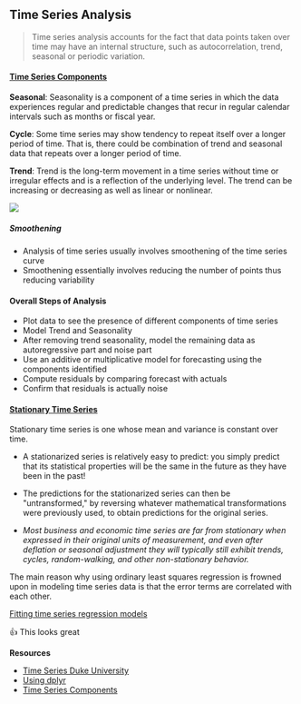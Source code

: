 ## Time Series Analysis
> Time series analysis accounts for the fact that data points taken over time may have an internal structure, such as autocorrelation, trend, seasonal or periodic variation.


#### [Time Series Components](https://www.linkedin.com/pulse/everything-time-series-analysis-components-data-saranya-anandh/)

**Seasonal**: Seasonality is a component of a time series in which the data experiences regular and 
		  predictable changes that recur in regular calendar intervals such as months or fiscal year.


**Cycle**: Some time series may show tendency to repeat itself over a longer period of time.
		That is, there could be combination of trend and seasonal data that repeats over a longer period of time.

**Trend**: Trend is the long-term movement in a time series without time or irregular effects and is a reflection
		 of the underlying level. The trend can be increasing or decreasing as well as linear or nonlinear.

![](https://media.licdn.com/mpr/mpr/shrinknp_800_800/AAEAAQAAAAAAAAf9AAAAJGJiZjUxMDEzLTU3MzItNDIzNy04ODllLTE5MjYwYWMwYWYyNQ.png)

##### Smoothening
- Analysis of time series usually involves smoothening of the time series curve
- Smoothening essentially involves reducing the number of points thus reducing variability


#### **Overall Steps of Analysis**
- Plot data to see the presence of different components of time series
- Model Trend and Seasonality
- After removing trend seasonality, model the remaining data as autoregressive part and  noise part
- Use an additive or multiplicative model for forecasting using the components identified
- Compute residuals by comparing forecast with actuals
- Confirm that residuals is actually noise


#### [Stationary Time Series](https://people.duke.edu/~rnau/411diff.htm)
Stationary time series is one whose mean and variance is constant over time. 

- A stationarized series is relatively easy to predict: you simply predict that its statistical properties will be the same in the future as they have been in the past!
	
- The predictions for the stationarized series can then be "untransformed," by
	 reversing whatever mathematical transformations were previously used, to 
	 obtain predictions for the original series.

- _Most business and economic time series are far from stationary when expressed
	 in their original units of measurement, and even after deflation or seasonal 
	 adjustment they will typically still exhibit trends, cycles, random-walking,
	  and other non-stationary behavior._


The main reason why using ordinary least squares regression is frowned upon in modeling 
time series data is that the error terms are correlated with each other.

[Fitting time series regression models](http://people.duke.edu/~rnau/411l696.htm)

:+1: This looks great

**Resources** 
- [Time Series Duke University](https://people.duke.edu/~rnau/411home.htm) 
- [Using dplyr](https://blog.exploratory.io/introducing-time-series-analysis-with-dplyr-60683587cf8a) 
- [Time Series Components](https://www.linkedin.com/pulse/everything-time-series-analysis-components-data-saranya-anandh/)
